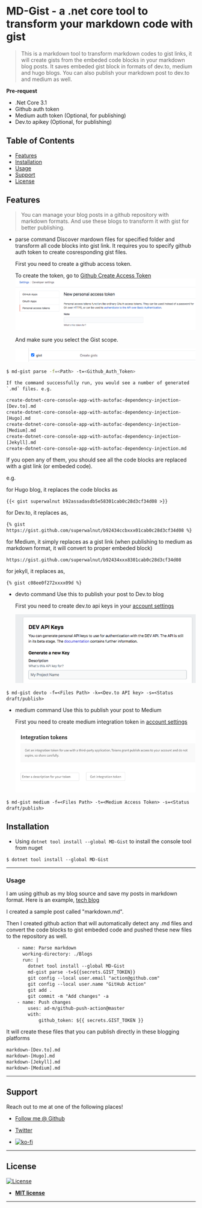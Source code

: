 # MD-Gist - a .net core tool to transform your markdown code with gist

> This is a markdown tool to transform markdown codes to gist links, it will create gists from the embeded code blocks in your markdown blog posts. It saves embeded gist block in formats of dev.to, medium and hugo blogs. You can also publish your markdown post to dev.to and medium as well.


**Pre-request**

- .Net Core 3.1
- Github auth token
- Medium auth token (Optional, for publishing)
- Dev.to apikey (Optional, for publishing)

## Table of Contents

- [Features](#features)
- [Installation](#installation)
- [Usage](#usage)
- [Support](#support)
- [License](#license)

## Features

> You can manage your blog posts in a github repository with markdown formats. And use these blogs to transform it with gist for better publishing.

- parse command
    Discover mardown files for specified folder and transform all code blocks into gist link. It requires you to specify github auth token to create cosresponding gist files.

    First you need to create a github access token.

    To create the token, go to [Github Create Access Token](https://github.com/settings/tokens/new)
    ![Github Access Token](./readme-images/github-access-token.png)

    And make sure you select the Gist scope.

    ![Gist Scope](./readme-images/gist-scope.png)
    
``` bash
$ md-gist parse -f=<Path> -t=<Github_Auth_Token>
```

    If the command successfully run, you would see a number of generated `.md` files. e.g.

```
create-dotnet-core-console-app-with-autofac-dependency-injection-[Dev.to].md
create-dotnet-core-console-app-with-autofac-dependency-injection-[Hugo].md
create-dotnet-core-console-app-with-autofac-dependency-injection-[Medium].md
create-dotnet-core-console-app-with-autofac-dependency-injection-[Jekyll].md
create-dotnet-core-console-app-with-autofac-dependency-injection.md
```
If you open any of them, you should see all the code blocks are replaced with a gist link (or embeded code).

e.g. 

for Hugo blog, it replaces the code blocks as

```
{{< gist superwalnut b92assadasdb5e58301cab0c28d3cf34d08 >}}
```

for Dev.to, it replaces as,

```
{% gist https://gist.github.com/superwalnut/b92434ccbxxx01cab0c28d3cf34d08 %}
```

for Medium, it simply replaces as a gist link (when publishing to medium as markdown format, it will convert to proper embeded block)

```
https://gist.github.com/superwalnut/b92434xxx8301cab0c28d3cf34d08
```

for jekyll, it replaces as,

```
{% gist c08ee0f272xxxx09d %}
```

- devto command
    Use this to publish your post to Dev.to blog

    First you need to create dev.to api keys in your [account settings](https://dev.to/settings/account)

    ![API key](./readme-images/dev-to-apikey.png) 


```
$ md-gist devto -f=<Files Path> -k=<Dev.to API key> -s=<Status draft/publish>
```

- medium command
    Use this to publish your post to Medium

    First you need to create medium integration token in [account settings](https://medium.com/me/settings)

    ![Medium Integration Token](./readme-images/medium-token.png)
```
$ md-gist medium -f=<Files Path> -t=<Medium Access Token> -s=<Status draft/publish>
```

## Installation

- Using `dotnet tool install --global MD-Gist` to install the console tool from nuget 

``` shell
$ dotnet tool install --global MD-Gist
```

---

### Usage

I am using github as my blog source and save my posts in markdown format. Here is an example, [tech blog](https://github.com/superwalnut/tech-blog)

I created a sample post called "markdown.md".

Then I created github action that will automatically detect any .md files and convert the code blocks to gist embeded code and pushed these new files to the repository as well.

```
    - name: Parse markdown
      working-directory: ./Blogs
      run: | 
        dotnet tool install --global MD-Gist
        md-gist parse -t=${{secrets.GIST_TOKEN}}        
        git config --local user.email "action@github.com"
        git config --local user.name "GitHub Action"
        git add .
        git commit -m "Add changes" -a
    - name: Push changes
        uses: ad-m/github-push-action@master
        with:
            github_token: ${{ secrets.GIST_TOKEN }}
```

It will create these files that you can publish directly in these blogging platforms

```
markdown-[Dev.to].md
markdown-[Hugo].md
markdown-[Jekyll].md
markdown-[Medium].md
```

---

## Support

Reach out to me at one of the following places!

- [Follow me @ Github](https://github.com/superwalnut)

- [Twitter](https://twitter.com/superwalnuts)

- [![ko-fi](https://www.ko-fi.com/img/githubbutton_sm.svg)](https://ko-fi.com/Z8Z61I9HB)

---

## License

[![License](http://img.shields.io/:license-mit-blue.svg?style=flat-square)](http://badges.mit-license.org)

- **[MIT license](http://opensource.org/licenses/mit-license.php)**

-------